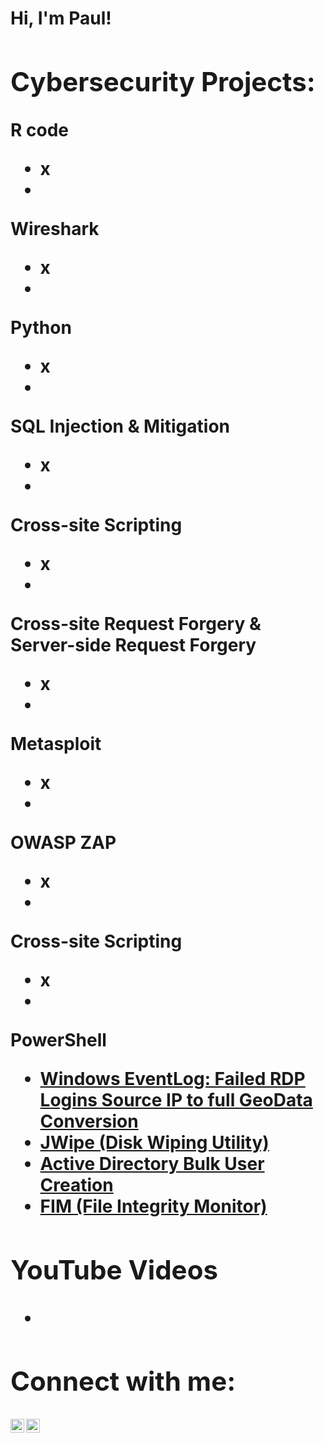 <h1>Hi, I'm Paul! <br/><a <a </h1>

<h2> Cybersecurity Projects:</h2>

R code
  - x
  - 
    
Wireshark
  - x
  - 
    
<b>Python
  - x
  - 
    
SQL Injection & Mitigation
  - x
  - 
    
Cross-site Scripting
  - x
  - 
    
Cross-site Request Forgery & Server-side Request Forgery
  - x
  - 
    
Metasploit
  - x
  - 
    
OWASP ZAP
  - x
  - 
    
Cross-site Scripting
  - x
  - 
    
PowerShell
  - [Windows EventLog: Failed RDP Logins Source IP to full GeoData Conversion](https://github.com/joshmadakor1/Sentinel-Lab)
  - [JWipe (Disk Wiping Utility)](https://github.com/joshmadakor1/Jwipe.PowerShell)
  - [Active Directory Bulk User Creation](https://github.com/joshmadakor1/AD_PS)
  - [FIM (File Integrity Monitor)](https://github.com/joshmadakor1/PowerShell-Integrity-FIM)


<h2> YouTube Videos</h2>

- 

<h2>  Connect with me:</h2>

[<img align="left" alt="JoshMadakor | YouTube" width="22px" src="https://cdn.jsdelivr.net/npm/simple-icons@v3/icons/youtube.svg" />][youtube]
[<img align="left" alt="JoshMadakor | LinkedIn" width="22px" src="https://cdn.jsdelivr.net/npm/simple-icons@v3/icons/linkedin.svg" />][linkedin]

[youtube]: https://www.youtube.com/c/joshmadakor
[linkedin]: https://linkedin.com/in/joshmadakor

<!--
**joshmadakor1/joshmadakor1** is a ✨ _special_ ✨ repository because its `README.md` (this file) appears on your GitHub profile.

Here are some ideas to get you started:

- 🔭 I’m currently working on ...
- 🌱 I’m currently learning ...
- 👯 I’m looking to collaborate on ...
- 🤔 I’m looking for help with ...
- 💬 Ask me about ...
- 📫 How to reach me: ...
- 😄 Pronouns: ...
- ⚡ Fun fact: ...
-->
